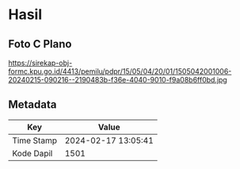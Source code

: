# Hasil

## Foto C Plano

https://sirekap-obj-formc.kpu.go.id/4413/pemilu/pdpr/15/05/04/20/01/1505042001006-20240215-090216--2190483b-f36e-4040-9010-f9a08b6ff0bd.jpg


## Metadata

| Key        | Value               |
| ---------- | ------------------- |
| Time Stamp | 2024-02-17 13:05:41 |
| Kode Dapil | 1501                |



